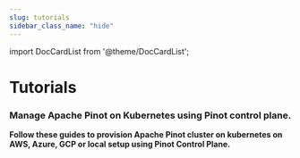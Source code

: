 ```yaml
---
slug: tutorials
sidebar_class_name: "hide"
---
```


import DocCardList from '@theme/DocCardList';

# Tutorials

### Manage Apache Pinot on Kubernetes using Pinot control plane.

**Follow these guides to provision Apache Pinot cluster on kubernetes on AWS, Azure, GCP or local setup using Pinot Control Plane.**

<DocCardList /> 
